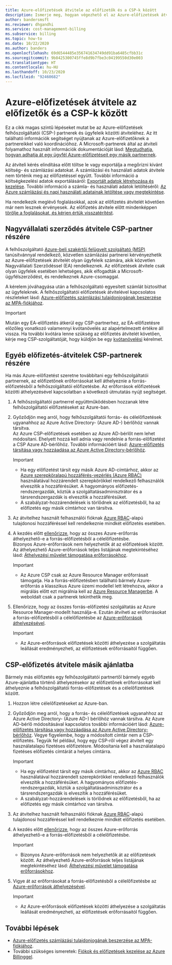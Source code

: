 ```yaml
---
title: Azure-előfizetések átvitele az előfizetők és a CSP-k között
description: Ismerje meg, hogyan végezhető el az Azure-előfizetések átvitele az előfizetők és a CSP-k között.
author: bandersmsft
ms.reviewer: dhgandhi
ms.service: cost-management-billing
ms.subservice: billing
ms.topic: how-to
ms.date: 10/22/2020
ms.author: banders
ms.openlocfilehash: 69d6544485e356741634749dd91ba6485cfbb31c
ms.sourcegitcommit: 9b8425300745ffe8d9b7fbe3c04199550d30e003
ms.translationtype: HT
ms.contentlocale: hu-HU
ms.lasthandoff: 10/23/2020
ms.locfileid: "92460682"
---
```

# <a name="transfer-azure-subscriptions-between-subscribers-and-csps"></a>Azure-előfizetések átvitele az előfizetők és a CSP-k között

Ez a cikk magas szintű lépéseket mutat be az Azure-előfizetések felhőszolgáltatói (CSP-) partnerek és ügyfeleik közötti átviteléhez. Az itt található információk segítséget nyújtanak az Azure-előfizetőknek a partnereikkel való koordinációhoz. A Microsoft-partnerek által az átviteli folyamathoz használt információk dokumentációját lásd: [Megtudhatja, hogyan adhatja át egy ügyfél Azure-előfizetéseit egy másik partnernek](/partner-center/switch-azure-subscriptions-to-a-different-partner).

Az átviteli kérés elindítása előtt töltse le vagy exportálja a megőrizni kívánt költség- és számlázási adatokat. A számlázási és használati adatok átvitele nem történik meg az előfizetéssel együtt. További információ a költségkezelési adatok exportálásáról: [Exportált adatok létrehozása és kezelése](../costs/tutorial-export-acm-data.md). További információ a számla- és használati adatok letöltéséről: [Az Azure számlázási és napi használati adatainak letöltése vagy megtekintése](download-azure-invoice-daily-usage-date.md).

Ha rendelkezik meglévő foglalásokkal, azok az előfizetés átvitelét követően már nem lesznek érvényesek. Az előfizetés átvitele előtt mindenképpen [törölje a foglalásokat, és kérjen értük visszatérítést](../reservations/exchange-and-refund-azure-reservations.md).

## <a name="transfer-ea-subscriptions-to-a-csp-partner"></a>Nagyvállalati szerződés átvitele CSP-partner részére

A felhőszolgáltató [Azure-beli szakértői felügyelt szolgáltató (MSP)](https://partner.microsoft.com/membership/azure-expert-msp) tanúsítvánnyal rendelkező, közvetlen számlázási partnerei kérvényezhetik az Azure-előfizetések átvitelét olyan ügyfeleik számára, akik közvetlen Nagyvállalati Szerződéssel (EA) rendelkeznek. Az előfizetések átvitele csak olyan ügyfelek esetében lehetséges, akik elfogadták a Microsoft-ügyfélszerződést, és rendelkeznek Azure-csomaggal.

A kérelem jóváhagyása után a felhőszolgáltató egyesített számlát biztosíthat az ügyfeleknek. A felhőszolgáltatói előfizetések átvitelével kapcsolatos részleteket lásd: [Azure-előfizetés számlázási tulajdonjogának beszerzése az MPA-fiókjához](mpa-request-ownership.md).

>[!IMPORTANT]
> Miután egy EA-előfizetés átkerül egy CSP-partnerhez, az EA-előfizetésre előzőleg vonatkozó valamennyi kvótanövelés az alapértelmezett értékre áll vissza. Ha további kvótára lenne szükség az előfizetés átvitelét követően, kérje meg CSP-szolgáltatóját, hogy küldjön be egy [kvótanövelési](../../azure-portal/supportability/regional-quota-requests.md) kérelmet. 

## <a name="other-subscription-transfers-to-a-csp-partner"></a>Egyéb előfizetés-átvitelek CSP-partnerek részére

Ha más Azure-előfizetést szeretne továbbítani egy felhőszolgáltatói partnernek, az előfizetőnek erőforrásokat kell áthelyeznie a forrás-előfizetésből a felhőszolgáltatói előfizetésbe. Az erőforrások előfizetések közötti áthelyezésével kapcsolatban a következő útmutatás nyújt segítséget.

1. A felhőszolgáltatói partnerrel együttműködésben hozzanak létre felhőszolgáltatói előfizetéseket az Azure-ban.
1. Győződjön meg arról, hogy felhőszolgáltatói forrás- és célelőfizetések ugyanahhoz az Azure Active Directory- (Azure AD-) bérlőhöz vannak társítva.  
    Az Azure CSP-előfizetések esetében az Azure AD-bérlőt nem lehet módosítani. Ehelyett hozzá kell adnia vagy rendelnie a forrás-előfizetést a CSP Azure AD-bérlőhöz. További információért lásd: [Azure-előfizetés társítása vagy hozzáadása az Azure Active Directory-bérlőhöz](../../active-directory/fundamentals/active-directory-how-subscriptions-associated-directory.md).
    > [!IMPORTANT]
    > - Ha egy előfizetést társít egy másik Azure AD-címtárhoz, akkor az [Azure szerepköralapú hozzáférés-vezérlés (Azure RBAC)](../../role-based-access-control/role-assignments-portal.md) használatával hozzárendelt szerepkörökkel rendelkező felhasználók elveszítik a hozzáférésüket. A hagyományos előfizetés-rendszergazdák, köztük a szolgáltatásadminisztrátor és a társrendszergazdák is elveszítik a hozzáférésüket.
    > - A szabályzat-hozzárendelések is törlődnek az előfizetésből, ha az előfizetés egy másik címtárhoz van társítva.
1. Az átvitelhez használt felhasználói fióknak [Azure RBAC](add-change-subscription-administrator.md)-alapú tulajdonosi hozzáféréssel kell rendelkeznie mindkét előfizetés esetében.
1. A kezdés előtt [ellenőrizze](/rest/api/resources/resources/validatemoveresources), hogy az összes Azure-erőforrás áthelyezhető-e a forrás-előfizetésből a célelőfizetésbe.  
    Bizonyos Azure-erőforrások nem helyezhetők át az előfizetések között. Az áthelyezhető Azure-erőforrások teljes listájának megtekintéséhez lásd: [Áthelyezési művelet támogatása erőforrásokhoz](../../azure-resource-manager/management/move-support-resources.md).
    > [!IMPORTANT]
    >  - Az Azure CSP csak az Azure Resource Manager erőforrásait támogatja. Ha a forrás-előfizetésben található bármely Azure-erőforrás a klasszikus Azure üzemi modellel lett létrehozva, akkor a migrálás előtt ezt migrálnia kell az [Azure Resource Managerbe](/azure/cloud-solution-provider/migration/ea-payg-to-azure-csp/ea-open-direct-asm-to-arm). A weboldalt csak a partnerek tekinthetik meg.

1. Ellenőrizze, hogy az összes forrás-előfizetési szolgáltatás az Azure Resource Manager-modellt használja-e. Ezután átviheti az erőforrásokat a forrás-előfizetésből a célelőfizetésbe az [Azure-erőforrások áthelyezésével](../../azure-resource-manager/management/move-resource-group-and-subscription.md).
    > [!IMPORTANT]
    >  - Az Azure-erőforrások előfizetések közötti áthelyezése a szolgáltatás leállását eredményezheti, az előfizetések erőforrásaitól függően.

## <a name="transfer-csp-subscription-to-other-offer"></a>CSP-előfizetés átvitele másik ajánlatba

Bármely más előfizetés egy felhőszolgáltatói partnertől bármely egyéb Azure-ajánlatba történő áthelyezésekor az előfizetőnek erőforrásokat kell áthelyeznie a felhőszolgáltatói forrás-előfizetések és a célelőfizetések között.

1. Hozzon létre célelőfizetéseket az Azure-ban.
1. Győződjön meg arról, hogy a forrás- és célelőfizetések ugyanahhoz az Azure Active Directory- (Azure AD-) bérlőhöz vannak társítva. Az Azure AD-bérlő módosításával kapcsolatos további információért lásd: [Azure-előfizetés társítása vagy hozzáadása az Azure Active Directory-bérlőhöz](../../active-directory/fundamentals/active-directory-how-subscriptions-associated-directory.md).
    Vegye figyelembe, hogy a módosított címtár nem a CSP-előfizetés. Tegyük fel például, hogy egy CSP-ről végez átvitelt egy használatalapú fizetéses előfizetésre. Módosítania kell a használatalapú fizetéses előfizetés címtárát a helyes címtárra.

    > [!IMPORTANT]
    >  - Ha egy előfizetést társít egy másik címtárhoz, akkor az [Azure RBAC](../../role-based-access-control/role-assignments-portal.md) használatával hozzárendelt szerepkörökkel rendelkező felhasználók elveszítik a hozzáférésüket. A hagyományos előfizetés-rendszergazdák, köztük a szolgáltatásadminisztrátor és a társrendszergazdák is elveszítik a hozzáférésüket.
    >  - A szabályzat-hozzárendelések is törlődnek az előfizetésből, ha az előfizetés egy másik címtárhoz van társítva.

1. Az átvitelhez használt felhasználói fióknak [Azure RBAC](add-change-subscription-administrator.md)-alapú tulajdonosi hozzáféréssel kell rendelkeznie mindkét előfizetés esetében.
1. A kezdés előtt [ellenőrizze](/rest/api/resources/resources/validatemoveresources), hogy az összes Azure-erőforrás áthelyezhető-e a forrás-előfizetésből a célelőfizetésbe.
    > [!IMPORTANT]
    >  - Bizonyos Azure-erőforrások nem helyezhetők át az előfizetések között. Az áthelyezhető Azure-erőforrások teljes listájának megtekintéséhez lásd: [Áthelyezési művelet támogatása erőforrásokhoz](../../azure-resource-manager/management/move-support-resources.md).

1. Vigye át az erőforrásokat a forrás-előfizetésből a célelőfizetésbe az [Azure-erőforrások áthelyezésével](../../azure-resource-manager/management/move-resource-group-and-subscription.md).
    > [!IMPORTANT]
    >  - Az Azure-erőforrások előfizetések közötti áthelyezése a szolgáltatás leállását eredményezheti, az előfizetések erőforrásaitól függően.

## <a name="next-steps"></a>További lépések
- [Azure-előfizetés számlázási tulajdonjogának beszerzése az MPA-fiókjához](mpa-request-ownership.md).
- További szükséges ismeretek: [Fiókok és előfizetések kezelése az Azure Billinggel](../index.yml).